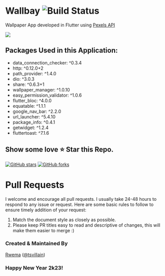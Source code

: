 # Wallbay ![Build Status](https://travis-ci.com/tsvillain/Wallbay.svg?token=sEFaCoje12yw6XrMXPet&)

Wallpaper App developed in Flutter using [Pexels API](https://www.pexels.com/api/)

<img src="demo/wallbay.gif">

## Packages Used in this Application:
  * data_connection_checker: ^0.3.4
  * http: ^0.12.0+2
  * path_provider: ^1.4.0
  * dio: ^3.0.3
  * share: ^0.6.3+1
  * wallpaper_manager: ^1.0.10
  * easy_permission_validator: ^1.0.6
  * flutter_bloc: ^4.0.0
  * equatable: ^1.1.1
  * google_nav_bar: ^2.2.0
  * url_launcher: ^5.4.10
  * package_info: ^0.4.1
  * getwidget: ^1.2.4
  * fluttertoast: ^7.1.6
  
## Show some love ⭐ Star this Repo.
[![GitHub stars](https://img.shields.io/github/stars/tsvillain/Wallbay.svg?style=social&label=Star)](https://github.com/tsvillain/Wallbay) [![GitHub forks](https://img.shields.io/github/forks/tsvillain/Wallbay.svg?style=social&label=Fork)](https://github.com/tsvillain/Wallbay/fork)

# Pull Requests

I welcome and encourage all pull requests. I usually take 24-48 hours to respond to any issue or request. Here are some basic rules to follow to ensure timely addition of your request:

1.  Match the document style as closely as possible.
2.  Please keep PR titles easy to read and descriptive of changes, this will make them easier to merge :)

### Created & Maintained By

[Rwema](https://github.com/tsvillain) ([@tsvillain](https://www.twitter.com/R_w_e_m_a))

### Happy New Year 2k23!